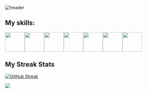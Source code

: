 <!-- ## Hi there 👋 -->

<!--
**Kiber-pank/Kiber-pank** is a ✨ _special_ ✨ repository because its `README.md` (this file) appears on your GitHub profile.

Here are some ideas to get you started:

- 🔭 I’m currently working on ...
- 🌱 I’m currently learning ...
- 👯 I’m looking to collaborate on ...
- 🤔 I’m looking for help with ...
- 💬 Ask me about ...
- 📫 How to reach me: ...
- 😄 Pronouns: ...
- ⚡ Fun fact: ...
-->

![header](https://capsule-render.vercel.app/api?type=rounded&height=200&color=238636&text=Hello%20friends&fontColor=ffffff&desc=Welcome%20to%20my%20GitHub%20profile!&descAlign=78&descAlignY=68)

<h2>My skills:</h2>
<div style="display:flex">
  <img height="64" width="64" src="https://cdn.simpleicons.org/javascript/238636" />
  <img height="64" width="64" src="https://cdn.simpleicons.org/nodedotjs/238636" />
  <img height="64" width="64" src="https://cdn.simpleicons.org/expressdotcom/238636" />
  <img height="64" width="64" src="https://cdn.simpleicons.org/sqlite/238636" />
  <img height="64" width="64" src="https://cdn.simpleicons.org/bootstrap/238636" />
  <img height="64" width="64" src="https://cdn.simpleicons.org/css3/238636" />
  <img height="64" width="64" src="https://cdn.simpleicons.org/jquery/238636" />
</div>

<h2>My Streak Stats</h2>
<a href="https://git.io/streak-stats"><img src="https://github-readme-streak-stats.herokuapp.com?user=Kiber-pank&theme=github-dark&card_width=980" alt="GitHub Streak" /></a>



[![](https://visitcount.itsvg.in/api?id=kiber-pank&label=Profile%20Views&color=3&icon=0&pretty=false)](https://visitcount.itsvg.in)
